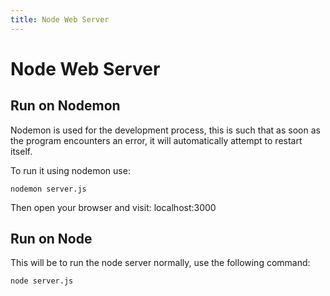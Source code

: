 ```yaml
---
title: Node Web Server
---
```

# Node Web Server

## Run on Nodemon

Nodemon is used for the development process, this is such that as soon as the program encounters an error, it will automatically attempt to restart itself.

To run it using nodemon use:
    
    nodemon server.js

Then open your browser and visit: localhost:3000

## Run on Node

This will be to run the node server normally, use the following command:

    node server.js